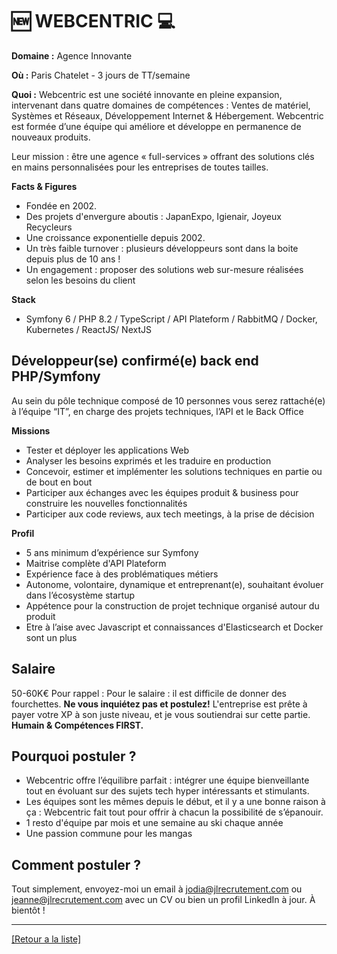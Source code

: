 # 🆕 WEBCENTRIC 💻

**Domaine :** Agence Innovante

**Où :** Paris Chatelet - 3 jours de TT/semaine

**Quoi :** Webcentric est une société innovante en pleine expansion, intervenant dans quatre domaines de compétences : Ventes de matériel, Systèmes et Réseaux, Développement Internet & Hébergement. Webcentric est formée d’une équipe qui améliore et développe en permanence de nouveaux produits.

Leur mission : être une agence « full-services » offrant des solutions clés en mains personnalisées pour les entreprises de toutes tailles.

**Facts & Figures**
* Fondée en 2002.
* Des projets d'envergure aboutis : JapanExpo, Igienair, Joyeux Recycleurs
* Une croissance exponentielle depuis 2002.
* Un très faible turnover : plusieurs développeurs sont dans la boite depuis plus de 10 ans !
* Un engagement : proposer des solutions web sur-mesure réalisées selon les besoins du client

**Stack**
* Symfony 6 / PHP 8.2 / TypeScript / API Plateform / RabbitMQ / Docker, Kubernetes / ReactJS/ NextJS

## Développeur(se) confirmé(e) back end PHP/Symfony
Au sein du pôle technique composé de 10 personnes vous serez rattaché(e) à l’équipe
“IT”, en charge des projets techniques, l’API et le Back Office

**Missions**

* Tester et déployer les applications Web
* Analyser les besoins exprimés et les traduire en production
* Concevoir, estimer et implémenter les solutions techniques en partie ou de bout en bout
* Participer aux échanges avec les équipes produit & business pour construire les nouvelles fonctionnalités
* Participer aux code reviews, aux tech meetings, à la prise de décision


**Profil**
* 5 ans minimum d’expérience sur Symfony
* Maitrise complète d'API Plateform
* Expérience face à des problématiques métiers
* Autonome, volontaire, dynamique et entreprenant(e), souhaitant évoluer dans l’écosystème startup
* Appétence pour la construction de projet technique organisé autour du produit
* Etre à l’aise avec Javascript et connaissances d'Elasticsearch et Docker sont un plus

## Salaire
50-60K€
Pour rappel :  Pour le salaire : il est difficile de donner des fourchettes. **Ne vous inquiétez pas et postulez!** L'entreprise est prête à payer votre XP à son juste niveau, et je vous soutiendrai sur cette partie. **Humain & Compétences FIRST.**

## Pourquoi postuler ?
* Webcentric offre l’équilibre parfait : intégrer une équipe bienveillante tout en évoluant sur des sujets tech hyper intéressants et stimulants.
* Les équipes sont les mêmes depuis le début, et il y a une bonne raison à ça : Webcentric fait tout pour offrir à chacun la possibilité de s’épanouir.
* 1 resto d'équipe par mois et une semaine au ski chaque année
* Une passion commune pour les mangas

## Comment postuler ?
Tout simplement, envoyez-moi un email à jodia@jlrecrutement.com ou jeanne@jlrecrutement.com avec un CV ou bien un profil LinkedIn à jour. À bientôt !

----
<a href="https://github.com/jlondiche/job-board-php/blob/master/README.md">[Retour a la liste]</a>

